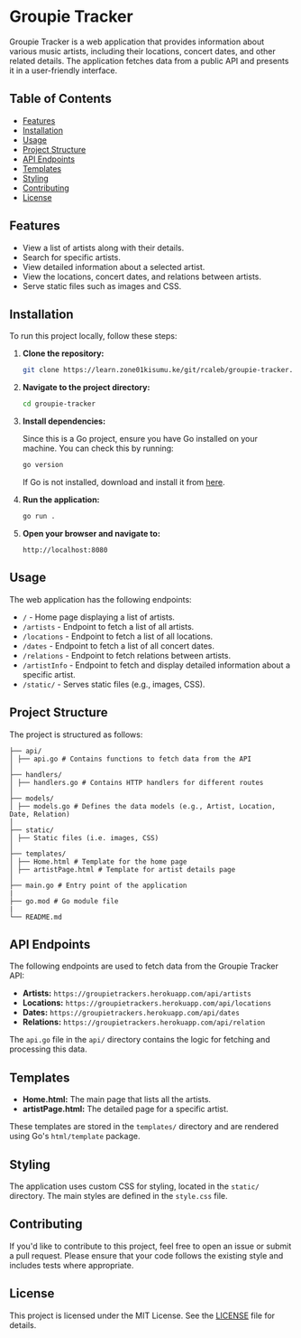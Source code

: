 # Groupie Tracker

Groupie Tracker is a web application that provides information about various music artists, including their locations, concert dates, and other related details. The application fetches data from a public API and presents it in a user-friendly interface.

## Table of Contents

- [Features](#features)
- [Installation](#installation)
- [Usage](#usage)
- [Project Structure](#project-structure)
- [API Endpoints](#api-endpoints)
- [Templates](#templates)
- [Styling](#styling)
- [Contributing](#contributing)
- [License](#license)

## Features

- View a list of artists along with their details.
- Search for specific artists.
- View detailed information about a selected artist.
- View the locations, concert dates, and relations between artists.
- Serve static files such as images and CSS.

## Installation

To run this project locally, follow these steps:

1. **Clone the repository:**

    ```bash
    git clone https://learn.zone01kisumu.ke/git/rcaleb/groupie-tracker.git
    ```

2. **Navigate to the project directory:**

    ```bash
    cd groupie-tracker
    ```

3. **Install dependencies:**

    Since this is a Go project, ensure you have Go installed on your machine. You can check this by running:

    ```bash
    go version
    ```

    If Go is not installed, download and install it from [here](https://golang.org/dl/).

4. **Run the application:**

    ```bash
    go run .
    ```

5. **Open your browser and navigate to:**

    ```
    http://localhost:8080
    ```

## Usage

The web application has the following endpoints:

- `/` - Home page displaying a list of artists.
- `/artists` - Endpoint to fetch a list of all artists.
- `/locations` - Endpoint to fetch a list of all locations.
- `/dates` - Endpoint to fetch a list of all concert dates.
- `/relations` - Endpoint to fetch relations between artists.
- `/artistInfo` - Endpoint to fetch and display detailed information about a specific artist.
- `/static/` - Serves static files (e.g., images, CSS).

## Project Structure

The project is structured as follows:

```
├── api/
│ ├── api.go # Contains functions to fetch data from the API
│
├── handlers/
│ ├── handlers.go # Contains HTTP handlers for different routes
│ 
├── models/
│ ├── models.go # Defines the data models (e.g., Artist, Location, Date, Relation)
│ 
├── static/
│ ├── Static files (i.e. images, CSS)
│ 
├── templates/
│ ├── Home.html # Template for the home page
│ ├── artistPage.html # Template for artist details page
│ 
├── main.go # Entry point of the application
|
├── go.mod # Go module file
|
└── README.md 
```


## API Endpoints

The following endpoints are used to fetch data from the Groupie Tracker API:

- **Artists:** `https://groupietrackers.herokuapp.com/api/artists`
- **Locations:** `https://groupietrackers.herokuapp.com/api/locations`
- **Dates:** `https://groupietrackers.herokuapp.com/api/dates`
- **Relations:** `https://groupietrackers.herokuapp.com/api/relation`

The `api.go` file in the `api/` directory contains the logic for fetching and processing this data.

## Templates

- **Home.html:** The main page that lists all the artists.
- **artistPage.html:** The detailed page for a specific artist.

These templates are stored in the `templates/` directory and are rendered using Go's `html/template` package.

## Styling

The application uses custom CSS for styling, located in the `static/` directory. The main styles are defined in the `style.css` file.

## Contributing

If you'd like to contribute to this project, feel free to open an issue or submit a pull request. Please ensure that your code follows the existing style and includes tests where appropriate.

## License

This project is licensed under the MIT License. See the [LICENSE](LICENSE) file for details.

